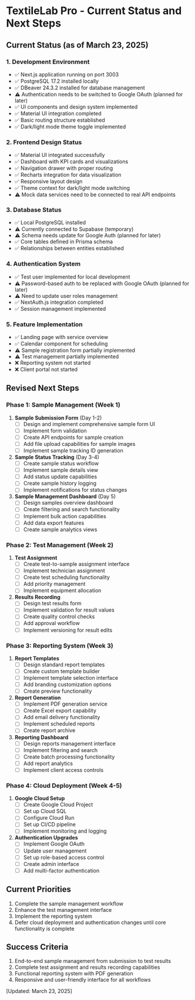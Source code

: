 # TextileLab Pro - Current Status and Next Steps

## Current Status (as of March 23, 2025)

### 1. Development Environment
- ✅ Next.js application running on port 3003
- ✅ PostgreSQL 17.2 installed locally
- ✅ DBeaver 24.3.2 installed for database management
- ⚠️ Authentication needs to be switched to Google OAuth (planned for later)
- ✅ UI components and design system implemented
- ✅ Material UI integration completed
- ✅ Basic routing structure established
- ✅ Dark/light mode theme toggle implemented

### 2. Frontend Design Status
- ✅ Material UI integrated successfully
- ✅ Dashboard with KPI cards and visualizations
- ✅ Navigation drawer with proper routing
- ✅ Recharts integration for data visualization
- ✅ Responsive layout design
- ✅ Theme context for dark/light mode switching
- ⚠️ Mock data services need to be connected to real API endpoints

### 3. Database Status
- ✅ Local PostgreSQL installed
- ⚠️ Currently connected to Supabase (temporary)
- ⚠️ Schema needs update for Google Auth (planned for later)
- ✅ Core tables defined in Prisma schema
- ✅ Relationships between entities established

### 4. Authentication System
- ✅ Test user implemented for local development
- ⚠️ Password-based auth to be replaced with Google OAuth (planned for later)
- ⚠️ Need to update user roles management
- ✅ NextAuth.js integration completed
- ✅ Session management implemented

### 5. Feature Implementation
- ✅ Landing page with service overview
- ✅ Calendar component for scheduling
- ⚠️ Sample registration form partially implemented
- ⚠️ Test management partially implemented
- ❌ Reporting system not started
- ❌ Client portal not started

## Revised Next Steps

### Phase 1: Sample Management (Week 1)
1. **Sample Submission Form** (Day 1-2)
   - [ ] Design and implement comprehensive sample form UI
   - [ ] Implement form validation
   - [ ] Create API endpoints for sample creation
   - [ ] Add file upload capabilities for sample images
   - [ ] Implement sample tracking ID generation

2. **Sample Status Tracking** (Day 3-4)
   - [ ] Create sample status workflow
   - [ ] Implement sample details view
   - [ ] Add status update capabilities
   - [ ] Create sample history logging
   - [ ] Implement notifications for status changes

3. **Sample Management Dashboard** (Day 5)
   - [ ] Design samples overview dashboard
   - [ ] Create filtering and search functionality
   - [ ] Implement bulk action capabilities
   - [ ] Add data export features
   - [ ] Create sample analytics views

### Phase 2: Test Management (Week 2)
1. **Test Assignment**
   - [ ] Create test-to-sample assignment interface
   - [ ] Implement technician assignment
   - [ ] Create test scheduling functionality
   - [ ] Add priority management
   - [ ] Implement equipment allocation

2. **Results Recording**
   - [ ] Design test results form
   - [ ] Implement validation for result values
   - [ ] Create quality control checks
   - [ ] Add approval workflow
   - [ ] Implement versioning for result edits

### Phase 3: Reporting System (Week 3)
1. **Report Templates**
   - [ ] Design standard report templates
   - [ ] Create custom template builder
   - [ ] Implement template selection interface
   - [ ] Add branding customization options
   - [ ] Create preview functionality

2. **Report Generation**
   - [ ] Implement PDF generation service
   - [ ] Create Excel export capability
   - [ ] Add email delivery functionality
   - [ ] Implement scheduled reports
   - [ ] Create report archive

3. **Reporting Dashboard**
   - [ ] Design reports management interface
   - [ ] Implement filtering and search
   - [ ] Create batch processing functionality
   - [ ] Add report analytics
   - [ ] Implement client access controls

### Phase 4: Cloud Deployment (Week 4-5)
1. **Google Cloud Setup**
   - [ ] Create Google Cloud Project
   - [ ] Set up Cloud SQL
   - [ ] Configure Cloud Run
   - [ ] Set up CI/CD pipeline
   - [ ] Implement monitoring and logging

2. **Authentication Upgrades**
   - [ ] Implement Google OAuth
   - [ ] Update user management
   - [ ] Set up role-based access control
   - [ ] Create admin interface
   - [ ] Add multi-factor authentication

## Current Priorities
1. Complete the sample management workflow
2. Enhance the test management interface
3. Implement the reporting system
4. Defer cloud deployment and authentication changes until core functionality is complete

## Success Criteria
1. End-to-end sample management from submission to test results
2. Complete test assignment and results recording capabilities
3. Functional reporting system with PDF generation
4. Responsive and user-friendly interface for all workflows

[Updated: March 23, 2025]
